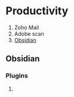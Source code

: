 # Productivity

1. Zoho Mail
2. Adobe scan
3. [Obsidian](https://github.com/rohanbatrain/Developement-Setup/blob/main/One-plus-8t/Applications/Proprietary-Softwares/Productivity.md#obsidian)


## Obsidian

### Plugins

1. 
